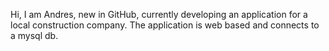 Hi, I am Andres, new in GitHub, currently developing an application for a local construction company.  The application is web based and connects to a mysql db.
